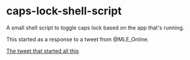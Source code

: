 # caps-lock-shell-script
A small shell script to toggle caps lock based on the app that's running.

This started as a response to a tweet from @MLE_Online. 


<a href="https://twitter.com/MLE_Online/status/1308078099167207424?s=20"> The tweet that started all this</a>


